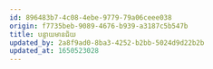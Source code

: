 ```yaml
---
id: 896483b7-4c08-4ebe-9779-79a06ceee038
origin: f7735beb-9089-4676-b939-a3187c5b547b
title: បន្ទាយមានជ័យ
updated_by: 2a8f9ad0-8ba3-4252-b2bb-5024d9d22b2b
updated_at: 1650523028
---
```

